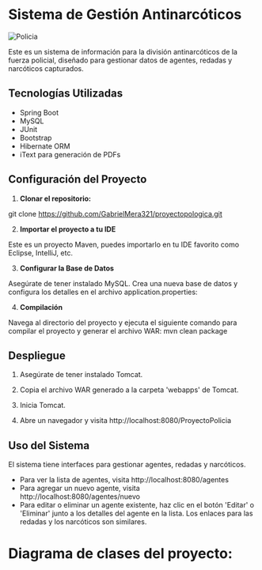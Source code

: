 # Sistema de Gestión Antinarcóticos

![Policia](https://upload.wikimedia.org/wikipedia/commons/thumb/5/57/Distintivo_de_la_Direcci%C3%B3n_de_Antinarc%C3%B3ticos_%28Colombia%29.svg/2560px-Distintivo_de_la_Direcci%C3%B3n_de_Antinarc%C3%B3ticos_%28Colombia%29.svg.png)


Este es un sistema de información para la división antinarcóticos de la fuerza policial, diseñado para gestionar datos de agentes, redadas y narcóticos capturados. 

## Tecnologías Utilizadas

- Spring Boot
- MySQL
- JUnit
- Bootstrap
- Hibernate ORM
- iText para generación de PDFs

## Configuración del Proyecto

1. **Clonar el repositorio:** 

git clone https://github.com/GabrielMera321/proyectopologica.git

2. **Importar el proyecto a tu IDE**

Este es un proyecto Maven, puedes importarlo en tu IDE favorito como Eclipse, IntelliJ, etc.

3. **Configurar la Base de Datos**

Asegúrate de tener instalado MySQL. Crea una nueva base de datos y configura los detalles en el archivo application.properties:

4. **Compilación**

Navega al directorio del proyecto y ejecuta el siguiente comando para compilar el proyecto y generar el archivo WAR: mvn clean package

## Despliegue
1. Asegúrate de tener instalado Tomcat.

2. Copia el archivo WAR generado a la carpeta 'webapps' de Tomcat.

3. Inicia Tomcat.

4. Abre un navegador y visita http://localhost:8080/ProyectoPolicia

## Uso del Sistema
El sistema tiene interfaces para gestionar agentes, redadas y narcóticos.

- Para ver la lista de agentes, visita http://localhost:8080/agentes
- Para agregar un nuevo agente, visita http://localhost:8080/agentes/nuevo
- Para editar o eliminar un agente existente, haz clic en el botón 'Editar' o 'Eliminar' junto a los detalles del agente en la lista.
Los enlaces para las redadas y los narcóticos son similares.

# Diagrama de clases del proyecto:
